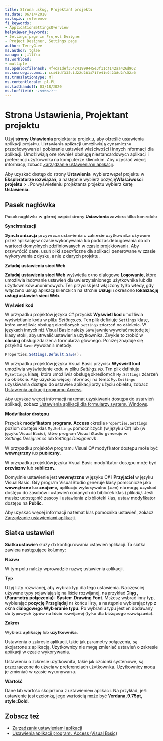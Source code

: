 ```yaml
---
title: Strona usług, Projektant projektu
ms.date: 06/14/2018
ms.topic: reference
f1_keywords:
- ApplicationSettingsOverview
helpviewer_keywords:
- Settings page in Project Designer
- Project Designer, Settings page
author: TerryGLee
ms.author: tglee
manager: jillfra
ms.workload:
- multiple
ms.openlocfilehash: 4f4ca1def334241999445e3f11cf142aa426d962
ms.sourcegitcommit: cc841df335d1d22d281871fe41e74238d2fc52a6
ms.translationtype: MT
ms.contentlocale: pl-PL
ms.lasthandoff: 03/18/2020
ms.locfileid: "75566777"
---
```

# <a name="settings-page-project-designer"></a>Strona Ustawienia, Projektant projektu

Użyj **strony Ustawienia** projektanta projektu, aby określić ustawienia aplikacji projektu. Ustawienia aplikacji umożliwiają dynamiczne przechowywanie i pobieranie ustawień właściwości i innych informacji dla aplikacji. Umożliwiają one również obsługę niestandardowych aplikacji i preferencji użytkownika na komputerze klienckim. Aby uzyskać więcej informacji, zobacz [Zarządzanie ustawieniami aplikacji](../managing-application-settings-dotnet.md).

Aby uzyskać dostęp do strony **Ustawienia,** wybierz węzeł projektu w **Eksploratorze rozwiązań,** a następnie wybierz pozycję**Właściwości** **projektu** > . Po wyświetleniu projektanta projektu wybierz kartę **Ustawienia.**

## <a name="header-bar"></a>Pasek nagłówka

Pasek nagłówka w górnej części strony **Ustawienia** zawiera kilka kontrolek:

**Synchronizacji**

**Synchronizacja** przywraca ustawienia o zakresie użytkownika używane przez aplikację w czasie wykonywania lub podczas debugowania do ich wartości domyślnych zdefiniowanych w czasie projektowania. Aby przywrócić dane, usuń pliki specyficzne dla aplikacji generowane w czasie wykonywania z dysku, a nie z danych projektu.

**Załaduj ustawienia sieci Web**

**Załaduj ustawienia sieci Web** wyświetla okno dialogowe **Logowanie,** które umożliwia ładowanie ustawień dla uwierzytelnionego użytkownika lub dla użytkowników anonimowych. Ten przycisk jest włączony tylko wtedy, gdy włączono usługi aplikacji klienckich na stronie **Usługi** i określono **lokalizację usługi ustawień sieci Web**.

**Wyświetl kod**

W przypadku projektów języka C# przycisk **Wyświetl kod** umożliwia wyświetlanie kodu w pliku *Settings.cs.* Ten plik definiuje `Settings` klasę, która umożliwia obsługę określonych `Settings` zdarzeń na obiekcie. W językach innych niż Visual Basic należy `Save` jawnie wywołać metodę tej klasy otoki, aby utrwalić ustawienia użytkownika. Zwykle to zrobić w **closing** obsługi zdarzenia formularza głównego. Poniżej znajduje się przykład `Save` wywołania metody:

```csharp
Properties.Settings.Default.Save();
```

W przypadku projektów języka Visual Basic przycisk **Wyświetl kod** umożliwia wyświetlenie kodu w pliku *Settings.vb.* Ten plik definiuje `MySettings` klasę, która umożliwia obsługę określonych `My.Settings` zdarzeń na obiekcie. Aby uzyskać więcej informacji na temat `My.Settings` uzyskiwania dostępu do ustawień aplikacji przy użyciu obiektu, zobacz [Ustawienia aplikacji programu Access](/dotnet/visual-basic/developing-apps/programming/app-settings/accessing-application-settings).

Aby uzyskać więcej informacji na temat uzyskiwania dostępu do ustawień aplikacji, zobacz [Ustawienia aplikacji dla formularzy systemu Windows](/dotnet/framework/winforms/advanced/application-settings-for-windows-forms).

**Modyfikator dostępu**

Przycisk **modyfikatora programu Access** określa `Properties.Settings` poziom dostępu klas `My.Settings` pomocniczych (w języku C#) lub (w języku Visual Basic), które program Visual Studio generuje w *Settings.Designer.cs* lub *Settings.Designer.vb*.

W przypadku projektów programu Visual C# modyfikator dostępu może być **wewnętrzny** lub **publiczny**.

W przypadku projektów języka Visual Basic modyfikator dostępu może być **przyjazny** lub **publiczny.**

Domyślnie ustawienie jest **wewnętrzne** w języku C# i **Przyjaciel** w języku Visual Basic. Gdy program Visual Studio generuje klasy pomocnicze jako **wewnętrzne** lub **znajome,** aplikacje wykonywalne (*.exe*) nie mogą uzyskać dostępu do zasobów i ustawień dodanych do bibliotek klas ( pliki*dll).* Jeśli musisz udostępnić zasoby i ustawienia z biblioteki klas, ustaw modyfikator dostępu na **Public**.

Aby uzyskać więcej informacji na temat klas pomocnika ustawień, zobacz [Zarządzanie ustawieniami aplikacji](../managing-application-settings-dotnet.md).

## <a name="settings-grid"></a>Siatka ustawień

**Siatka ustawień** służy do konfigurowania ustawień aplikacji. Ta siatka zawiera następujące kolumny:

**Nazwa**

W tym polu należy wprowadzić nazwę ustawienia aplikacji.

**Typ**

Użyj listy rozwijanej, aby wybrać typ dla tego ustawienia. Najczęściej używane typy pojawiają się na liście rozwijanej, na przykład **Ciąg ,** **(Parametry połączenia)** i **System.Drawing.Font**. Możesz wybrać inny typ, wybierając **pozycję Przeglądaj** na końcu listy, a następnie wybierając typ z okna **dialogowego Wybieranie typu.** Po wybraniu typu jest on dodawany do typowych typów na liście rozwijanej (tylko dla bieżącego rozwiązania).

**Zakres**

Wybierz **aplikację** lub **użytkownika**.

Ustawienia o zakresie aplikacji, takie jak parametry połączenia, są skojarzone z aplikacją. Użytkownicy nie mogą zmieniać ustawień o zakresie aplikacji w czasie wykonywania.

Ustawienia o zakresie użytkownika, takie jak czcionki systemowe, są przeznaczone do użycia w preferencjach użytkownika. Użytkownicy mogą je zmieniać w czasie wykonywania.

**Wartość**

Dane lub wartość skojarzona z ustawieniem aplikacji. Na przykład, jeśli ustawienie jest czcionką, jego wartością może być **Verdana, 9.75pt, style=Bold**.

## <a name="see-also"></a>Zobacz też

- [Zarządzanie ustawieniami aplikacji](../managing-application-settings-dotnet.md)
- [Ustawienia aplikacji programu Access (Visual Basic)](/dotnet/visual-basic/developing-apps/programming/app-settings/accessing-application-settings)
